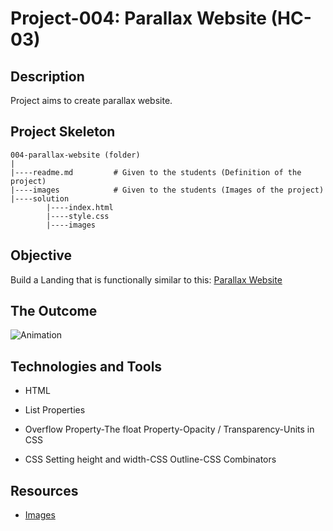 # Project-004: Parallax Website (HC-03)

## Description
Project aims to create parallax website.

## Project Skeleton 

```
004-parallax-website (folder)
|
|----readme.md         # Given to the students (Definition of the project)          
|----images            # Given to the students (Images of the project)   
|----solution
        |----index.html  
        |----style.css   
        |----images
```

## Objective

Build a Landing that is functionally similar to this: [Parallax Website](https://mark-mad.github.io/parallax-website/)

## The Outcome

![Animation](https://user-images.githubusercontent.com/72518776/228081589-19238a47-d1a2-4632-862a-8679cf21ba00.gif)

## Technologies and Tools

- HTML 

- List Properties

- Overflow Property-The float Property-Opacity / Transparency-Units in CSS

- CSS Setting height and width-CSS Outline-CSS Combinators

## Resources

-  [Images](./img)

